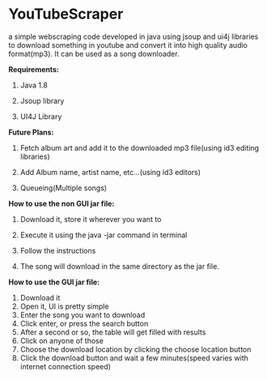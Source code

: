 # YouTubeScraper
a simple webscraping code developed in java using jsoup and ui4j libraries to download something in youtube and convert it into high quality audio format(mp3). It can be used as a song downloader.

**Requirements:**

1. Java 1.8

2. Jsoup library

3. UI4J Library

**Future Plans:**

1. Fetch album art and add it to the downloaded mp3 file(using id3 editing libraries)

2. Add Album name, artist name, etc...(using id3 editors)

3. Queueing(Multiple songs)


**How to use the non GUI jar file:**

1. Download it, store it wherever you want to

2. Execute it using the java -jar command in terminal

3. Follow the instructions

4. The song will download in the same directory as the jar file.

**How to use the GUI jar file:**

1. Download it
2. Open it, UI is pretty simple
3. Enter the song you want to download
4. Click enter, or press the search button
5. After a second or so, the table will get filled with results
6. Click on anyone of those
7. Choose the download location by clicking the choose location button
8. Click the download button and wait a few minutes(speed varies with internet connection speed)
